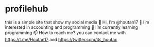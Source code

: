# profilehub
this is a simple site that show my social media 
👋 Hi, I’m @houtan17
👀 I’m interested in accounting and programming
🌱 I’m currently learning programming
📫 How to reach me? you can contact me with https://t.me/Houtan17 and https://twitter.com/its_houtan
